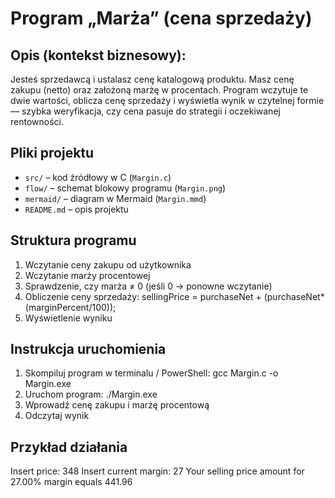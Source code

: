 # Program „Marża” (cena sprzedaży)

## Opis (kontekst biznesowy): 
Jesteś sprzedawcą i ustalasz cenę katalogową produktu. Masz cenę zakupu (netto) 
oraz założoną marżę w procentach. Program wczytuje te dwie wartości, oblicza cenę 
sprzedaży i wyświetla wynik w czytelnej formie — szybka weryfikacja, czy cena pasuje 
do strategii i oczekiwanej rentowności.

## Pliki projektu
- `src/` – kod źródłowy w C (`Margin.c`)  
- `flow/` – schemat blokowy programu (`Margin.png`)  
- `mermaid/` – diagram w Mermaid (`Margin.mmd`)  
- `README.md` – opis projektu

## Struktura programu
1. Wczytanie ceny zakupu od użytkownika  
2. Wczytanie marży procentowej  
3. Sprawdzenie, czy marża ≠ 0 (jeśli 0 → ponowne wczytanie)  
4. Obliczenie ceny sprzedaży:
   sellingPrice = purchaseNet + (purchaseNet*(marginPercent/100)); 
5. Wyświetlenie wyniku

## Instrukcja uruchomienia
1. Skompiluj program w terminalu / PowerShell:
   gcc Margin.c -o Margin.exe
2. Uruchom program:
   ./Margin.exe
3. Wprowadź cenę zakupu i marżę procentową  
4. Odczytaj wynik

## Przykład działania
Insert price:
348
Insert current margin: 
27
Your selling price amount for 27.00% margin equals 441.96